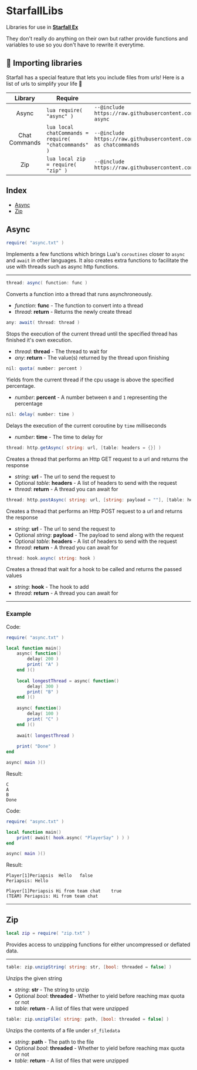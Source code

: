 # StarfallLibs
Libraries for use in [**Starfall Ex**](https://github.com/thegrb93/StarfallEx)

They don't really do anything on their own but rather provide functions and variables to use so you don't have to rewrite it everytime.

## 📌 Importing libraries

Starfall has a special feature that lets you include files from urls!
Here is a list of urls to simplify your life 🙂

|    Library    | Require                                                   | Include                                                                                                           |
|:-------------:|-----------------------------------------------------------|-------------------------------------------------------------------------------------------------------------------|
|     Async     | ```lua require( "async" ) ```                             | ```--@include https://raw.githubusercontent.com/Periapsises/StarfallLibs/main/async.txt as async```               |
| Chat Commands | ```lua local chatCommands = require( "chatcommands" ) ``` | ```--@include https://raw.githubusercontent.com/Periapsises/StarfallLibs/main/chatcommands.txt as chatcommands``` |
|      Zip      | ```lua local zip = require( "zip" ) ```                   | ```--@include https://raw.githubusercontent.com/Periapsises/StarfallLibs/main/zip.txt as zip```                   |

## Index

- [Async](#async)
- [Zip](#zip)

## Async


```lua
require( "async.txt" )
```
Implements a few functions which brings Lua's `coroutines` closer to `async` and `await` in other languages.
It also creates extra functions to facilitate the use with threads such as async http functions.

---

```cs
thread: async( function: func )
```
Converts a function into a thread that runs asynchroneously.
- _function_: **func** - The function to convert into a thread
- _thread_: **return** - Returns the newly create thread

```cs
any: await( thread: thread )
```
Stops the execution of the current thread until the specified thread has finished it's own execution.
- _thread_: **thread** - The thread to wait for
- _any_: **return** - The value(s) returned by the thread upon finishing

```cs
nil: quota( number: percent )
```
Yields from the current thread if the cpu usage is above the specified percentage.
- _number_: **percent** - A number between `0` and `1` representing the percentage

```cs
nil: delay( number: time )
```
Delays the execution of the current coroutine by `time` milliseconds
- _number_: **time** - The time to delay for

```cs
thread: http.getAsync( string: url, [table: headers = {}] )
```
Creates a thread that performs an Http GET request to a url and returns the response
- _string_: **url** - The url to send the request to
- Optional _table_: **headers** - A list of headers to send with the request
- _thread_: **return** - A thread you can await for

```cs
thread: http.postAsync( string: url, [string: payload = ""], [table: headers = {}] )
```
Creates a thread that performs an Http POST request to a url and returns the response
- _string_: **url** - The url to send the request to
- Optional _string_: **payload** - The payload to send along with the request
- Optional _table_: **headers** - A list of headers to send with the request
- _thread_: **return** - A thread you can await for

```cs
thread: hook.async( string: hook )
```

Creates a thread that wait for a hook to be called and returns the passed values
- _string_: **hook** - The hook to add
- _thread_: **return** - A thread you can await for

---

### Example

Code:
```lua
require( "async.txt" )

local function main()
    async( function()
        delay( 200 )
        print( "A" )
    end )()
    
    local longestThread = async( function()
        delay( 300 )
        print( "B" )
    end )()
    
    async( function()
        delay( 100 )
        print( "C" )
    end )()
    
    await( longestThread )
    
    print( "Done" )
end

async( main )()
```
Result:
```
C
A
B
Done
```

Code:
```lua
require( "async.txt" )

local function main()
    print( await( hook.async( "PlayerSay" ) ) )
end

async( main )()
```
Result:
```
Player[1]Periapsis  Hello   false
Periapsis: Hello

Player[1]Periapsis Hi from team chat    true
(TEAM) Periapsis: Hi from team chat
```

---

## Zip

```lua
local zip = require( "zip.txt" )
```
Provides access to unzipping functions for either uncompressed or deflated data.

---

```cs
table: zip.unzipString( string: str, [bool: threaded = false] )
```
Unzips the given string
- _string_: **str** - The string to unzip
- Optional _bool_: **threaded** - Whether to yield before reaching max quota or not
- _table_: **return** - A list of files that were unzipped

```cs
table: zip.unzipFile( string: path, [bool: threaded = false] )
```
Unzips the contents of a file under `sf_filedata`
- _string_: **path** - The path to the file
- Optional _bool_: **threaded** - Whether to yield before reaching max quota or not
- _table_: **return** - A list of files that were unzipped
